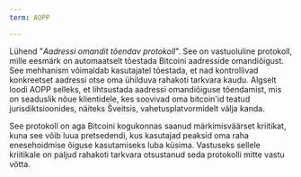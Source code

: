 ```yaml
---
term: AOPP

---
```

Lühend "*Aadressi omandit tõendav protokoll*". See on vastuoluline protokoll, mille eesmärk on automaatselt tõestada Bitcoini aadresside omandiõigust. See mehhanism võimaldab kasutajatel tõestada, et nad kontrollivad konkreetset aadressi otse oma ühilduva rahakoti tarkvara kaudu. Algselt loodi AOPP selleks, et lihtsustada aadressi omandiõiguse tõendamist, mis on seaduslik nõue klientidele, kes soovivad oma bitcoin'id teatud jurisdiktsioonides, näiteks Šveitsis, vahetusplatvormidelt välja kanda.

See protokoll on aga Bitcoini kogukonnas saanud märkimisväärset kriitikat, kuna see võib luua pretsedendi, kus kasutajad peaksid oma raha enesehoidmise õiguse kasutamiseks luba küsima. Vastuseks sellele kriitikale on paljud rahakoti tarkvara otsustanud seda protokolli mitte vastu võtta.